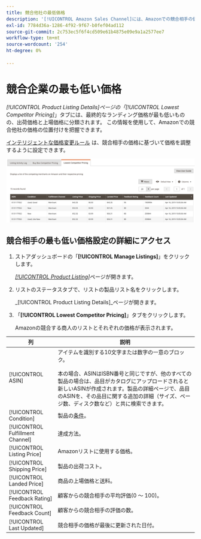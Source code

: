 ```yaml
---
title: 競合他社の最低価格
description: '[!UICONTROL Amazon Sales Channel]には、Amazonでの競合相手の価格の位置付けを理解するのに役立つ「[!UICONTROL Lowest Competitor Pricing]」タブが用意されています。'
exl-id: 7784d36a-1286-4f92-9f67-b0fef04ad112
source-git-commit: 2c753ec5f6f4cd509e61b4875e09e9a1a2577ee7
workflow-type: tm+mt
source-wordcount: '254'
ht-degree: 0%

---
```


# 競合企業の最も低い価格

_[!UICONTROL Product Listing Details]_ページの「_[!UICONTROL Lowest Competitor Pricing]_」タブには、最終的なランディング価格が最も低いものの、出荷価格と上場価格に分類されます。 この情報を使用して、Amazonでの競合他社の価格の位置付けを把握できます。

[インテリジェントな価格変更ルール](./intelligent-repricing-rules.md) は、競合相手の価格に基づいて価格を調整するように設定できます。

![競合企業の最も低い価格](assets/amazon-listing-details-lowest-comp.png)

## 競合相手の最も低い価格設定の詳細にアクセス

1. ストアダッシュボードの「**[!UICONTROL Manage Listings]**」をクリックします。

   [_[!UICONTROL Product Listing]_](./managing-product-listings.md)ページが開きます。

1. リストのステータスタブで、リストの製品リスト名をクリックします。

   _[!UICONTROL Product Listing Details]_ページが開きます。

1. 「**[!UICONTROL Lowest Competitor Pricing]**」タブをクリックします。

   Amazonの競合する商人のリストとそれぞれの価格が表示されます。

| 列 | 説明 |
|---|---|
| [!UICONTROL ASIN] | アイテムを識別する10文字または数字の一意のブロック。<br><br>本の場合、ASINはISBN番号と同じですが、他のすべての製品の場合は、品目がカタログにアップロードされると新しいASINが作成されます。製品の詳細ページで、品目のASINを、その品目に関する追加の詳細（サイズ、ページ数、ディスク数など）と共に検索できます。 |
| [!UICONTROL Condition] | 製品の[条件](./product-listing-condition.md)。 |
| [!UICONTROL Fulfillment Channel] | 達成方法。 |
| [!UICONTROL Listing Price] | Amazonリストに使用する価格。 |
| [!UICONTROL Shipping Price] | 製品の出荷コスト。 |
| [!UICONTROL Landed Price] | 商品の上場価格と送料。 |
| [!UICONTROL Feedback Rating] | 顧客からの競合相手の平均評価(0 ～ 100)。 |
| [!UICONTROL Feedback Count] | 顧客からの競合相手の評価の数。 |
| [!UICONTROL Last Updated] | 競合相手の価格が最後に更新された日付。 |
